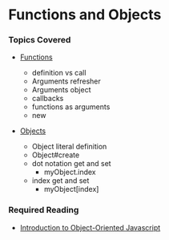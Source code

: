 # Functions and Objects

### Topics Covered

- [Functions](https://developer.mozilla.org/en-US/docs/Web/JavaScript/Reference/Global_Objects/Function)
  - definition vs call
  - Arguments refresher
  - Arguments object
  - callbacks
  - functions as arguments
  - new

- [Objects](https://developer.mozilla.org/en-US/docs/Web/JavaScript/Reference/Global_Objects/Object)
  - Object literal definition
  - Object#create
  - dot notation get and set
    - myObject.index
  - index get and set
    - myObject[index]

### Required Reading
  - [Introduction to Object-Oriented Javascript](https://developer.mozilla.org/en-US/docs/Web/JavaScript/Introduction_to_Object-Oriented_JavaScript)
